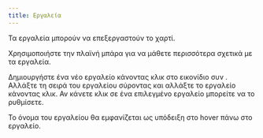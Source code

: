 ```yaml
---
title: Εργαλεία
---
```


Τα εργαλεία μπορούν να επεξεργαστούν το χαρτί.

Χρησιμοποιήστε την πλαϊνή μπάρα για να μάθετε περισσότερα σχετικά με τα εργαλεία.

Δημιουργήστε ένα νέο εργαλείο κάνοντας κλικ στο εικονίδιο συν . Αλλάξτε τη σειρά του εργαλείου σύροντας και αλλάξτε το εργαλείο κάνοντας κλικ.
Αν κάνετε κλικ σε ένα επιλεγμένο εργαλείο μπορείτε να το ρυθμίσετε.

Το όνομα του εργαλείου θα εμφανίζεται ως υπόδειξη στο hover πάνω στο εργαλείο.
